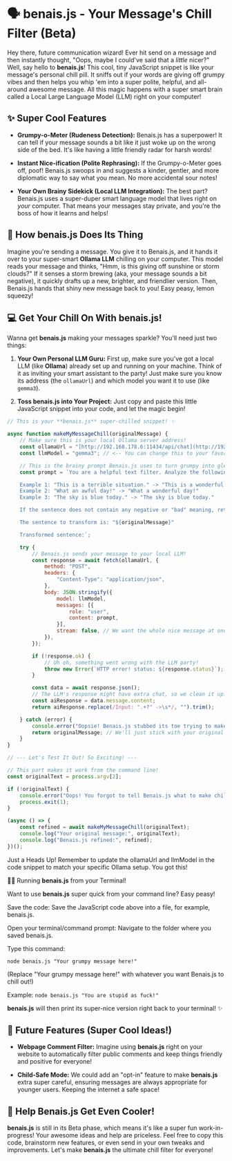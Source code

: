 # 🗣️ **benais.js** - Your Message's Chill Filter (Beta)

Hey there, future communication wizard! Ever hit send on a message and then instantly thought, "Oops, maybe I could've said that a *little* nicer?" Well, say hello to **benais.js**! This cool, tiny JavaScript snippet is like your message's personal chill pill. It sniffs out if your words are giving off grumpy vibes and then helps you whip 'em into a super polite, helpful, and all-around awesome message. All this magic happens with a super smart brain called a Local Large Language Model (LLM) right on your computer!

## ✨ Super Cool Features

* **Grumpy-o-Meter (Rudeness Detection):** Benais.js has a superpower! It can tell if your message sounds a bit like it just woke up on the wrong side of the bed. It's like having a little friendly radar for harsh words!

* **Instant Nice-ification (Polite Rephrasing):** If the Grumpy-o-Meter goes off, poof! Benais.js swoops in and suggests a kinder, gentler, and more diplomatic way to say what you mean. No more accidental sour notes!

* **Your Own Brainy Sidekick (Local LLM Integration):** The best part? Benais.js uses a super-duper smart language model that lives right on *your* computer. That means your messages stay private, and you're the boss of how it learns and helps!

## 🚀 How **benais.js** Does Its Thing

Imagine you're sending a message. You give it to Benais.js, and it hands it over to your super-smart **Ollama LLM** chilling on your computer. This model reads your message and thinks, "Hmm, is this giving off sunshine or storm clouds?" If it senses a storm brewing (aka, your message sounds a bit negative), it quickly drafts up a new, brighter, and friendlier version. Then, Benais.js hands that shiny new message back to you! Easy peasy, lemon squeezy!

## 💻 Get Your Chill On With **benais.js**!

Wanna get **benais.js** making your messages sparkle? You'll need just two things:

1.  **Your Own Personal LLM Guru:** First up, make sure you've got a local LLM (like **Ollama**) already set up and running on your machine. Think of it as inviting your smart assistant to the party! Just make sure you know its address (the `ollamaUrl`) and which model you want it to use (like `gemma3`).

2.  **Toss **benais.js** into Your Project:** Just copy and paste this little JavaScript snippet into your code, and let the magic begin!

```javascript
// This is your **benais.js** super-chilled snippet! ✨

async function makeMyMessageChill(originalMessage) {
    // Make sure this is your local Ollama server address!
    const ollamaUrl = "[http://192.168.178.6:11434/api/chat](http://192.168.178.6:11434/api/chat)"; // <-- IMPORTANT: Change this if yours is different!
    const llmModel = "gemma3"; // <-- You can change this to your favorite model!

    // This is the brainy prompt Benais.js uses to turn grumpy into gleeful!
    const prompt = `You are a helpful text filter. Analyze the following sentence and determine if it contains any negative or "bad" meaning. If it does, rewrite the sentence to have a positive, opposite meaning. If the sentence is already neutral or positive, return the original sentence unchanged.

    Example 1: "This is a terrible situation." -> "This is a wonderful situation."
    Example 2: "What an awful day!" -> "What a wonderful day!"
    Example 3: "The sky is blue today." -> "The sky is blue today."

    If the sentence does not contain any negative or "bad" meaning, return the original sentence unchanged.

    The sentence to transform is: "${originalMessage}"

    Transformed sentence:`;

    try {
        // Benais.js sends your message to your local LLM!
        const response = await fetch(ollamaUrl, {
            method: "POST",
            headers: {
                "Content-Type": "application/json",
            },
            body: JSON.stringify({
                model: llmModel,
                messages: [{
                    role: "user",
                    content: prompt,
                }],
                stream: false, // We want the whole nice message at once!
            }),
        });

        if (!response.ok) {
            // Uh oh, something went wrong with the LLM party!
            throw new Error(`HTTP error! status: ${response.status}`);
        }

        const data = await response.json();
        // The LLM's response might have extra chat, so we clean it up!
        const aiResponse = data.message.content;
        return aiResponse.replace(/Input: ".+?" ->\s*/, "").trim();

    } catch (error) {
        console.error("Oopsie! Benais.js stubbed its toe trying to make your message chill:", error);
        return originalMessage; // We'll just stick with your original message if things go sideways.
    }
}

// --- Let's Test It Out! So Exciting! ---

// This part makes it work from the command line!
const originalText = process.argv[2];

if (!originalText) {
    console.error("Oops! You forgot to tell Benais.js what to make chill. Try again like this: node YOUR_FILE_NAME.js 'your grumpy message'");
    process.exit(1);
}

(async () => {
    const refined = await makeMyMessageChill(originalText);
    console.log("Your original message:", originalText);
    console.log("Benais.js refined:", refined);
})();
```

Just a Heads Up! Remember to update the ollamaUrl and llmModel in the code snippet to match your specific Ollama setup. You got this!

🏃‍♀️ Running **benais.js** from your Terminal!

Want to use **benais.js** super quick from your command line? Easy peasy!

  Save the code: Save the JavaScript code above into a file, for example, benais.js.

  Open your terminal/command prompt: Navigate to the folder where you saved benais.js.

  Type this command:

    node benais.js "Your grumpy message here!"

  (Replace "Your grumpy message here!" with whatever you want Benais.js to chill out!)

Example:
```node benais.js "You are stupid as fuck!"```

  **benais.js** will then print its super-nice version right back to your terminal! ✨

## 🔮 Future Features (Super Cool Ideas!)

  * **Webpage Comment Filter:** Imagine using **benais.js** right on your website to automatically filter public comments and keep things friendly and positive for everyone!

  * **Child-Safe Mode:** We could add an "opt-in" feature to make **benais.js** extra super careful, ensuring messages are always appropriate for younger users. Keeping the internet a safe space!

## 🤝 Help Benais.js Get Even Cooler!

**benais.js** is still in its Beta phase, which means it's like a super fun work-in-progress! Your awesome ideas and help are priceless. Feel free to copy this code, brainstorm new features, or even send in your own tweaks and improvements. Let's make **benais.js** the ultimate chill filter for everyone!

